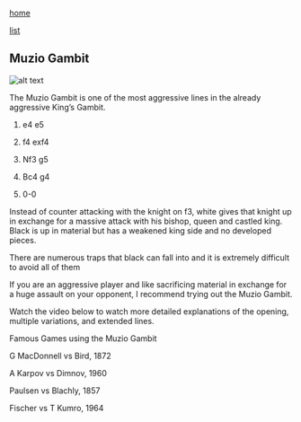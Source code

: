 [home](/zaliczeniowe1awww/)

[list](/zaliczeniowe1awww/list)

## Muzio Gambit

![alt text](https://www.thechesswebsite.com/wp-content/uploads/2012/07/muzio-gambit-big.jpg "Muzio Gambit")


The Muzio Gambit is one of the most aggressive lines in the already aggressive King’s Gambit.

1. e4 e5

2. f4 exf4

3. Nf3 g5

4. Bc4 g4

5. 0-0

Instead of counter attacking with the knight on f3, white gives that knight up in exchange for a massive attack with his bishop, queen and castled king. Black is up in material but has a weakened king side and no developed pieces.

There are numerous traps that black can fall into and it is extremely difficult to avoid all of them

If you are an aggressive player and like sacrificing material in exchange for a huge assault on your opponent, I recommend trying out the Muzio Gambit.

Watch the video below to watch more detailed explanations of the opening, multiple variations, and extended lines.









Famous Games using the Muzio Gambit

G MacDonnell vs Bird, 1872

A Karpov vs Dimnov, 1960

Paulsen vs Blachly, 1857

Fischer vs T Kumro, 1964

